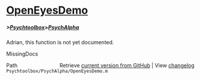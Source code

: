 # [OpenEyesDemo](OpenEyesDemo)
##### >[Psychtoolbox](Psychtoolbox)>[PsychAlpha](PsychAlpha)

Adrian, this function is not yet documented.


 MissingDocs



<div class="code_header" style="text-align:right;">
  <span style="float:left;">Path&nbsp;&nbsp;</span> <span class="counter">Retrieve <a href=
  "https://raw.github.com/Psychtoolbox-3/Psychtoolbox-3/beta/Psychtoolbox/PsychAlpha/OpenEyesDemo.m">current version from GitHub</a> | View <a href=
  "https://github.com/Psychtoolbox-3/Psychtoolbox-3/commits/beta/Psychtoolbox/PsychAlpha/OpenEyesDemo.m">changelog</a></span>
</div>
<div class="code">
  <code>Psychtoolbox/PsychAlpha/OpenEyesDemo.m</code>
</div>

